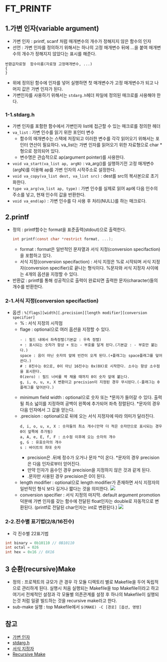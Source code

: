 # FT_PRINTF

## 1.가변 인자(variable argument)
+ 가변 인자 : printf, scanf 처럼 매개변수의 개수가 정해지지 않은 함수의 인자
+ 선언 : 가변 인자를 정의하기 위해서는 하나의 고정 매개변수 뒤에 ...을 붙여 매개변수의 개수가 정해지지 않았다는 표시를 해준다.
```
반환값자료형	함수이름(자료형 고정매개변수, ...)
{	
}
```
+ 위에 정의된 함수에 인자를 넣어 실행하면 첫 매개변수가 고정 매개변수가 되고 나머지 값은 가변 인자가 된다.
+ 가변인자를 사용하기 위해서는 `stdarg.h`헤더 파일에 정의된 매크로를 사용해야 한다.
   
### 1-1.stdarg.h
+ 가변 인자를 포함한 함수에서 가변인자 list에 접근할 수 있는 매크로를 정의한 헤더
+ `va_list` : 가변 인수를 읽기 위한 포인터 변수
	+ 함수의 매개변수는 스택에 저장되고 이러한 변수를 각각 읽어오기 위해서는 포인터 연산이 필요하다. va_list는 가변 인자를 읽어오기 위한 자료형으로 char *형으로 정의되어 있다.
	+ 변수명은 관습적으로 ap(argument pointer)를 사용한다.
+ `void va_start(va_list ap, argN)` : va_arg()를 실행하기전 고정 매개변수(argN)를 이용해 ap를 가변 인자의 시작주소로 설정한다.
+ `void va_copy(va_list dest, va_list src)` : dest를 src의 복사본으로 초기화한다.
+ `type va_arg(va_list ap, type)` : 가변 인수를 실제로 읽어 ap에 다음 인수의 주소를 넣고, 현재 인수의 값을 반환한다.
+ `void va_end(ap)` : 가변 인수를 다 사용 후 처리(NULL)를 하는 매크로다.
   
## 2.printf
+ 정의 : printf함수는 format을 표준출력(stdout)으로 출력한다.
	```c
	int	printf(const char *restrict format, ...);
	```
	+ format : format은 일반적인 문자열과 서식 지정(conversion specifaction)을 포함하고 있다.
	+ 서식 지정(conversion specifaction) : 서식 지정은 %로 시작되며 서식 지정자(conversion specifier)로 끝나는 형식이다. %문자와 서식 지정자 사이에는 4개의 옵션을 지정할 수 있다.
+ 반환값 : printf를 통해 성공적으로 출력이 완료되면 출력한 문자(character)들의 개수를 반환한다.
   
### 2-1.서식 지정(conversion specifaction)
+ 옵션 : ```%[flags][width][.precision][length modifier][conversion specifier]```
	+ % : 서식 지정의 시작점
	+ flage : optional으로 여러 옵션을 지정할 수 있다.
		```
		- : 필드 내에서 좌측정렬(기본값 : 우측 정렬)
		+ : 표시되는 숫자가 항상 + 또는 - 부호를 달게 된다.(기본값 : - 부호만 붙는다.)
		space : 음이 아닌 숫자의 앞에 빈칸이 오게 된다.(+플래그는 space플래그를 덮어쓴다.)
		# : 8진수는 0으로, 0이 아닌 16진수는 0x(0X)로 시작한다. 소수는 항상 소수점을 표시한다.
		0(zero) : 필드 너비를 꽉 채울 때까지 0이 숫자 앞에 붙는다.
		g, i, o, u, x, X 변환이고 precision이 지정된 경우 무시된다.(-플래그는 0플래그를 덮어쓴다.)
		```
	+ minimum field width : optional으로 숫자 또는 *문자가 들어갈 수 있다. 출력될 최소 넓이를 지정하여 공백이 왼쪽에 추가되어 좌측 정렬된다. *문자의 경우 다음 인자에서 그 값을 얻는다.
	+ .precision : optional으로 뒤에 오는 서식 지정자에 따라 의미가 달라진다.
		```
		d, i, o, u, x, X : 숫자들의 최소 개수(만약 더 적은 숫자만으로 표시되는 경우 0이 앞쪽에 추가됨)
		a, A, e, E, f, F : 소수점 이후에 오는 숫자의 개수
		g, G : 유효숫자의 개수
		s : 바이트의 최대 숫자
		```
		+ precision은 .뒤에 정수가 오거나 문자 *이 온다. *문자의 경우 precision은 다음 인자로부터 얻어진다.
		+ 만약 인자가 음수인 경우 precision을 지정하지 않은 것과 같게 된다.
		+ .문자만 사용된 경우 precision은 0이 된다.
	+ length modifier : optional으로 length modifier가 존재하면 서식 지정자의 일반적인 형식 보다 길거나 짧다는 것을 의미한다.
		<img src = https://t1.daumcdn.net/cfile/tistory/2276194658544EE12B>
	+ conversion specifier : 서식 지정의 마지막. default argument promotion 덕분에 가변 인자를 갖는 함수에 전달된 float인자는 double로 자동적으로 변환된다. (printf로 전달된 char인자는 int로 변환된다.)
		<img src = https://t1.daumcdn.net/cfile/tistory/246AB546585460CB03>
   
### 2-2.진수별 표기법(2/8/16진수)
+ 각 진수별 22표기법
```c
int	binary = 0b10110 // 0B10110
int	octal = 026
int	hex	= 0x16 // 0X16
```
   
## 3 순환(recursive)Make
+ 정의 : 프로젝트의 규모가 큰 경우 각 모듈 디렉토리 별로 Makefile을 두어 독립적으로 관리하게 된다. 실행시 처음 실행되는 Makefile을 top Makefile이라고 하고 여기서 전체적인 설정과 각 모듈별 의존관계를 설정 후 하나의 Makefile이 실행되는것 처럼 일괄 빌드하는 것을 recursive make라고 한다.
+ sub-make 실행 : top Makefile에서 `$(MAKE) -C [경로] [옵션, 명령]`

## 참고
+ [가변 인자](https://dojang.io/mod/page/view.php?id=577)
+ [stdarg.h](https://jangsalt.tistory.com/entry/%EA%B0%80%EB%B3%80-%EC%9D%B8%EC%88%98-vastart-vaend-vaarg-valist) 
+ [서식 지정자](https://ziegler.tistory.com/88)
+ [Recursive Make](https://mug896.github.io/make-script/recursive_make.html)
